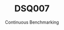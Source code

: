 ---
layout: docu
title: DSQ007
subtitle: Continuous Benchmarking
selected: TPC-DS
expanded: Benchmarking
benchmark: /individual_results/DSQ007.html
---